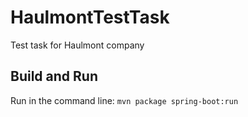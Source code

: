 # HaulmontTestTask
Test task for Haulmont company

Build and Run
-------------

Run in the command line:
	```
	mvn package spring-boot:run
	```
